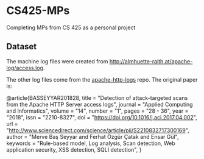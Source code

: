 # CS425-MPs
Completing MPs from CS 425 as a personal project

## Dataset
The machine log files were created from http://almhuette-raith.at/apache-log/access.log.

The other log files come from the [apache-http-logs](https://github.com/ocatak/apache-http-logs) repo. The original paper is:

@article{BASSEYYAR201828,
    title = "Detection of attack-targeted scans from the Apache HTTP Server access logs",
    journal = "Applied Computing and Informatics",
    volume = "14",
    number = "1",
    pages = "28 - 36",
    year = "2018",
    issn = "2210-8327",
    doi = "https://doi.org/10.1016/j.aci.2017.04.002",
    url = "http://www.sciencedirect.com/science/article/pii/S2210832717300169",
    author = "Merve Baş Seyyar and Ferhat Özgür Çatak and Ensar Gül",
    keywords = "Rule-based model, Log analysis, Scan detection, Web application security, XSS detection, SQLI detection",
}
